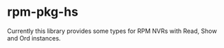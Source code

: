 # rpm-pkg-hs

Currently this library provides some types for RPM NVRs
with Read, Show and Ord instances.
